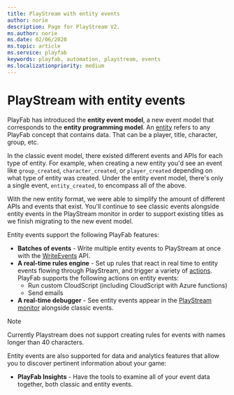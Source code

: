 ```yaml
---
title: PlayStream with entity events
author: norie
description: Page for PlayStream V2.
ms.author: norie
ms.date: 02/06/2020
ms.topic: article
ms.service: playfab
keywords: playfab, automation, playstream, events
ms.localizationpriority: medium
---
```


# PlayStream with entity events

PlayFab has introduced the **entity event model**, a new event model that corresponds to the **entity programming model**. An [entity](../../features/data/entities/index.md) refers to any PlayFab concept that contains data. That can be a player, title, character, group, etc. 

In the classic event model, there existed different events and APIs for each type of entity. For example, when creating a new entity you'd see an event like `group_created`, `character_created`, or `player_created` depending on what type of entity was created. Under the entity event model, there's only a single event, `entity_created`, to encompass all of the above.    

 With the new entity format, we were able to simplify the amount of different APIs and events that exist. You'll continue to see classic events alongside entity events in the PlayStream monitor in order to support existing titles as we finish migrating to the new event model.    

Entity events support the following PlayFab features:

* **Batches of events** - Write multiple entity events to PlayStream at once with the [WriteEvents](/rest/api/playfab/events/play-stream-events/write-events?view=playfab-rest&preserve-view=true) API.
* **A real-time rules engine** - Set up rules that react in real time to entity events flowing through PlayStream, and trigger a variety of [actions](../acting-data/action-rules-overview.md). PlayFab supports the following actions on entity events:
  - Run custom CloudScript (including CloudScript with Azure functions)
  - Send emails
* **A real-time debugger** - See entity events appear in the [PlayStream monitor](playstream-overview.md) alongside classic events. 

> [!NOTE]
> Currently Playstream does not support creating rules for events with names longer than 40 characters.


Entity events are also supported for data and analytics features that allow you to discover pertinent information about your game:
* **PlayFab Insights** - Have the tools to examine all of your event data together, both classic and entity events.


